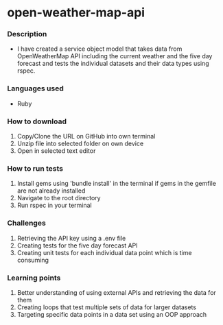 # open-weather-map-api
### Description
* I have created a service object model that takes data from OpenWeatherMap API including the current weather and the five day forecast and tests the individual datasets and their data types using rspec. 

### Languages used
* Ruby

### How to download
1. Copy/Clone the URL on GitHub into own terminal
2. Unzip file into selected folder on own device 
3. Open in selected text editor

### How to run tests
1. Install gems using 'bundle install' in the terminal if gems in the gemfile are not already installed
2. Navigate to the root directory
3. Run rspec in your terminal

### Challenges
1. Retrieving the API key using a .env file
2. Creating tests for the five day forecast API 
3. Creating unit tests for each individual data point which is time consuming 

### Learning points
1. Better understanding of using external APIs and retrieving the data for them
2. Creating loops that test multiple sets of data for larger datasets
3. Targeting specific data points in a data set using an OOP approach

